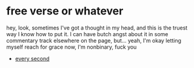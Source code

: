 # free verse or whatever

hey, look, sometimes I've got a thought in my head, and this is the truest way I know how to put it. I can have butch angst about it in some commentary track elsewhere on the page, but... yeah, I'm okay letting myself reach for grace now, I'm nonbinary, fuck you

- [every second](4x95p-8v89t-90a6h-bj60j-3jyk0)
